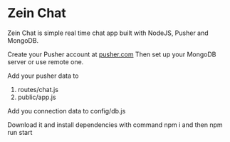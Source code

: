 # Zein Chat

Zein Chat is simple real time chat app built with NodeJS, Pusher and MongoDB.

Create your Pusher account at [pusher.com](http://pusher.com)
Then set up your MongoDB server or use remote one.

Add your pusher data to
1. routes/chat.js
2. public/app.js

Add you connection data to config/db.js

Download it and install dependencies with command npm i and then npm run start 